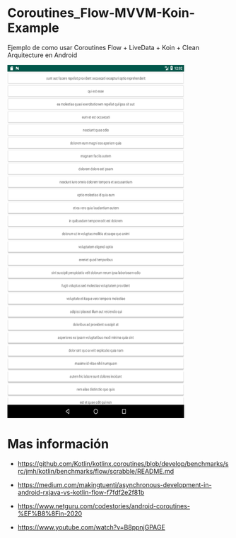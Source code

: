 # Coroutines_Flow-MVVM-Koin-Example

Ejemplo de como usar Coroutines Flow + LiveData + Koin + Clean Arquitecture en Android

<img src="img/1.png" width="400" height="800" />


# Mas información

- https://github.com/Kotlin/kotlinx.coroutines/blob/develop/benchmarks/src/jmh/kotlin/benchmarks/flow/scrabble/README.md

- https://medium.com/makingtuenti/asynchronous-development-in-android-rxjava-vs-kotlin-flow-f7fdf2e2f81b

- https://www.netguru.com/codestories/android-coroutines-%EF%B8%8Fin-2020

- https://www.youtube.com/watch?v=B8ppnjGPAGE
